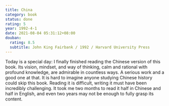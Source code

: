 ```yaml
---
title: China
category: book
status: done
rating: 5
year: 1992-4-1
date: 2021-08-04 05:31:12+08:00
douban:
  rating: 8.5
  subtitle: John King Fairbank / 1992 / Harvard University Press
---
```


Today is a special day: I finally finished reading the Chinese version of this book. Its vision, mindset, and way of thinking, calm and rational with profound knowledge, are admirable in countless ways. A serious work and a good one at that. It is hard to imagine anyone studying Chinese history could skip this book. Reading it is difficult, writing it must have been incredibly challenging. It took me two months to read it half in Chinese and half in English, and even two years may not be enough to fully grasp its content.
